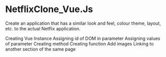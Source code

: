 # NetflixClone_Vue.Js
Create an application that has a similar look and feel, colour theme, layout, etc. to the actual Netflix application.

Creating Vue Instance
Assigning id of DOM in parameter
Assigning values of parameter
Creating method
Creating function
Add images
Linking to another section of the same page

